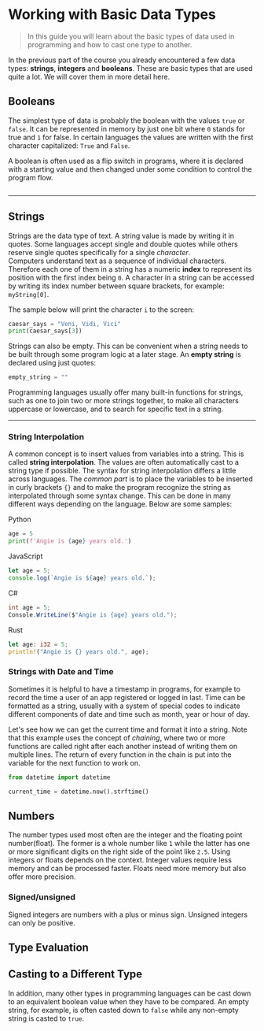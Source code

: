 # Working with Basic Data Types
> In this guide you will learn about the basic types of data used in programming and how to cast one type to another.

In the previous part of the course you already encountered a few data types: **strings**, **integers** and **booleans**. These are basic types that are used quite a lot. We will cover them in more detail here.

## Booleans
The simplest type of data is probably the boolean with the values `true` or `false`. It can be represented in memory by just one bit where `0` stands for true and `1` for false. In certain languages the values are written with the first character capitalized: `True` and `False`.

A boolean is often used as a flip switch in programs, where it is declared with a starting value and then changed under some condition to control the program flow. 

```
```
---
## Strings
Strings are the data type of text. A string value is made by writing it in quotes. Some languages accept single and double quotes while others reserve single quotes specifically for a single _character_.  
Computers understand text as a sequence of individual characters. Therefore each one of them in a string has a numeric **index** to represent its position with the first index being `0`. A character in a string can be accessed by writing its index number between square brackets, for example: `myString[0]`.

The sample below will print the character `i` to the screen:
```python
caesar_says = "Veni, Vidi, Vici"
print(caesar_says[3])
```

Strings can also be empty. This can be convenient when a string needs to be built through some program logic at a later stage. An **empty string** is declared using just quotes:
```python
empty_string = ""
```

Programming languages usually offer many built-in functions for strings, such as one to join two or more strings together, to make all characters uppercase or lowercase, and to search for specific text in a string.

---
### String Interpolation
A common concept is to insert values from variables into a string. This is called **string interpolation**. The values are often automatically cast to a string type if possible. The syntax for string interpolation differs a little across languages. The _common part_ is to place the variables to be inserted in curly brackets `{}` and to make the program recognize the string as interpolated through some syntax change. This can be done in many different ways depending on the language. Below are some samples:

Python
```python
age = 5
print(f'Angie is {age} years old.')
```

JavaScript
```javascript
let age = 5;
console.log(`Angie is ${age} years old.`);
```

C#
```csharp
int age = 5;
Console.WriteLine($"Angie is {age} years old.");
```

Rust
```rust
let age: i32 = 5;
println!("Angie is {} years old.", age);
```

### Strings with Date and Time
Sometimes it is helpful to have a timestamp in programs, for example to record the time a user of an app registered or logged in last. Time can be formatted as a string, usually with a system of special codes to indicate different components of date and time such as month, year or hour of day. 

Let's see how we can get the current time and format it into a string. Note that this example uses the concept of _chaining_, where two or more functions are called right after each another instead of writing them on multiple lines. The return of every function in the chain is put into the variable for the next function to work on.

```python
from datetime import datetime

current_time = datetime.now().strftime()
```

## Numbers
The number types used most often are the integer and the floating point number(float). The former is a whole number like `1` while the latter has one or more significant digits on the right side of the point like `2.5`.
Using integers or floats depends on the context. Integer values require less memory and can be processed faster. Floats need more memory but also offer more precision.



### Signed/unsigned 

Signed integers are numbers with a plus or minus sign. Unsigned integers can only be positive.


## Type Evaluation


## Casting to a Different Type

In addition, many other types in programming languages can be cast down to an equivalent boolean value when they have to be compared. An empty string, for example, is often casted down to `false` while any non-empty string is casted to `true`.
